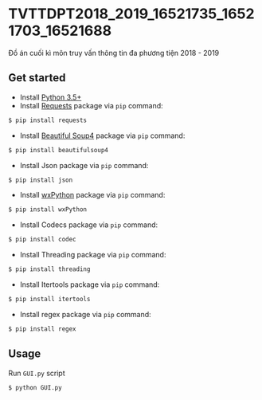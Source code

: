 # TVTTDPT2018_2019_16521735_16521703_16521688
Đồ án cuối kì môn truy vấn thông tin đa phương tiện 2018 - 2019

## Get started

- Install [Python 3.5+](https://www.python.org/)
- Install [Requests](https://pypi.org/project/requests/) package via `pip` command:

```bash
$ pip install requests
```
- Install [Beautiful Soup4](https://pypi.org/project/beautifulsoup4/) package via `pip` command:

```bash
$ pip install beautifulsoup4
```
- Install Json package via `pip` command:

```bash
$ pip install json
```
- Install [wxPython](https://pypi.org/project/wxPython/) package via `pip` command:

```bash
$ pip install wxPython
```
- Install Codecs package via `pip` command:

```bash
$ pip install codec
```
- Install Threading package via `pip` command:

```bash
$ pip install threading
```
- Install Itertools package via `pip` command:

```bash
$ pip install itertools
```
- Install regex package via `pip` command:

```bash
$ pip install regex
```

## Usage

Run `GUI.py` script

```bash
$ python GUI.py
```



